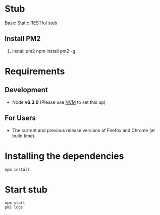 # Stub
Basic Static RESTful stub

## Install PM2
1. install pm2 npm install pm2 -g

# Requirements
## Development
 - Node **v6.3.0** (Please use [NVM](https://github.com/creationix/nvm) to set this up)

## For Users
 - The current and previous release versions of Firefox and Chrome (at build time).



# Installing the dependencies
```
npm install
```

# Start stub
```
npm start
pm2 logs
```
